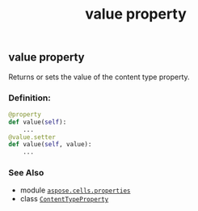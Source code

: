 ﻿---
title: value property
second_title: Aspose.Cells for Python via .NET API References
description: 
type: docs
weight: 60
url: /aspose.cells.properties/contenttypeproperty/value/
is_root: false
---

## value property


Returns or sets the value of the content type property.
### Definition:
```python
@property
def value(self):
    ...
@value.setter
def value(self, value):
    ...
```

### See Also
* module [`aspose.cells.properties`](../../)
* class [`ContentTypeProperty`](/cells/python-net/aspose.cells.properties/contenttypeproperty)
